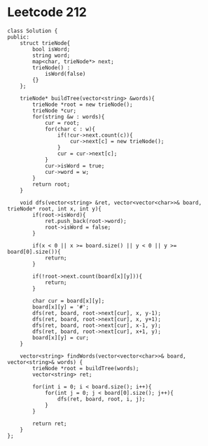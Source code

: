 # Leetcode 212
    class Solution {
    public:
        struct trieNode{
            bool isWord;
            string word;
            map<char, trieNode*> next;
            trieNode() :
                isWord(false)
            {}
        };

        trieNode* buildTree(vector<string> &words){
            trieNode *root = new trieNode();
            trieNode *cur;
            for(string &w : words){
                cur = root;
                for(char c : w){
                    if(!cur->next.count(c)){
                        cur->next[c] = new trieNode();
                    }
                    cur = cur->next[c];
                }
                cur->isWord = true;
                cur->word = w;
            }
            return root;
        }

        void dfs(vector<string> &ret, vector<vector<char>>& board, trieNode* root, int x, int y){
            if(root->isWord){
                ret.push_back(root->word);
                root->isWord = false;
            }

            if(x < 0 || x >= board.size() || y < 0 || y >= board[0].size()){
                return;
            }

            if(!root->next.count(board[x][y])){
                return;
            }

            char cur = board[x][y];
            board[x][y] = '#';
            dfs(ret, board, root->next[cur], x, y-1);
            dfs(ret, board, root->next[cur], x, y+1);
            dfs(ret, board, root->next[cur], x-1, y);
            dfs(ret, board, root->next[cur], x+1, y);
            board[x][y] = cur;
        }

        vector<string> findWords(vector<vector<char>>& board, vector<string>& words) {
            trieNode *root = buildTree(words);
            vector<string> ret;

            for(int i = 0; i < board.size(); i++){
                for(int j = 0; j < board[0].size(); j++){
                    dfs(ret, board, root, i, j);
                }
            }

            return ret;
        }
    };
